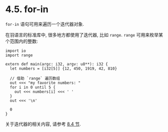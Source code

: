 # 4.5. for-in

`for-in` 语句可用来遍历一个迭代器对象.

在羽语言的标准库中, 很多地方都使用了迭代器, 比如 `range`. `range` 可用来枚举某个范围内的整数:

```yu
import io
import range

extern def main(argc: i32, argv: u8**): i32 {
  let numbers = [i32[5]] {12, 450, 1919, 42, 810}

  // 借助 `range` 遍历数组
  out <<< "my favorite numbers: "
  for i in 0 until 5 {
    out <<< numbers[i] <<< ' '
  }
  out <<< '\n'

  0
}
```

关于迭代器的相关内容, 请参考 [8.4 节](sugars/iterators.md).
